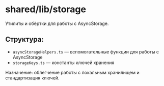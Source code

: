 # shared/lib/storage

Утилиты и обёртки для работы с AsyncStorage.

## Структура:

- `asyncStorageHelpers.ts` — вспомогательные функции для работы с AsyncStorage
- `storageKeys.ts` — константы ключей хранения

Назначение: облегчение работы с локальным хранилищем и стандартизация ключей.
